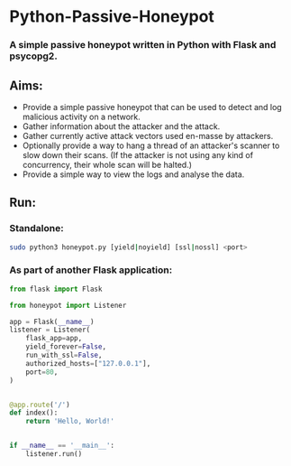 # Python-Passive-Honeypot

### A simple passive honeypot written in Python with Flask and psycopg2.

## Aims:

- Provide a simple passive honeypot that can be used to detect and log malicious activity on a network.
- Gather information about the attacker and the attack.
- Gather currently active attack vectors used en-masse by attackers.
- Optionally provide a way to hang a thread of an attacker's scanner to slow down their scans. (If the attacker is not
  using any kind of concurrency, their whole scan will be halted.)
- Provide a simple way to view the logs and analyse the data.

## Run:

### Standalone:

```bash
sudo python3 honeypot.py [yield|noyield] [ssl|nossl] <port>
```

### As part of another Flask application:

```python
from flask import Flask

from honeypot import Listener

app = Flask(__name__)
listener = Listener(
    flask_app=app,
    yield_forever=False,
    run_with_ssl=False,
    authorized_hosts=["127.0.0.1"],
    port=80,
)


@app.route('/')
def index():
    return 'Hello, World!'


if __name__ == '__main__':
    listener.run()
```
